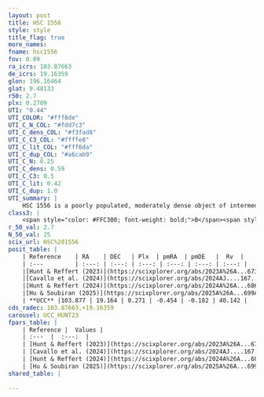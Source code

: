 ```yaml
---
layout: post
title: HSC 1556
style: style
title_flag: true
more_names: 
fname: hsc1556
fov: 0.09
ra_icrs: 103.87663
de_icrs: 19.16359
glon: 196.16464
glat: 9.48133
r50: 2.7
plx: 0.2709
UTI: "0.44"
UTI_COLOR: "#fff8de"
UTI_C_N_COL: "#fdd7c3"
UTI_C_dens_COL: "#f3fad8"
UTI_C_C3_COL: "#ffffe8"
UTI_C_lit_COL: "#fff6da"
UTI_C_dup_COL: "#a6cab9"
UTI_C_N: 0.25
UTI_C_dens: 0.59
UTI_C_C3: 0.5
UTI_C_lit: 0.42
UTI_C_dup: 1.0
UTI_summary: |
    HSC 1556 is a poorly populated, moderately dense object of intermediate C3 quality. It was recently reported in the literature.
class3: |
    <span style="color: #FFC300; font-weight: bold;">B</span><span style="color: #FFC300; font-weight: bold;">B</span>
r_50_val: 2.7
N_50_val: 25
scix_url: HSC%201556
posit_table: |
    | Reference    | RA    | DEC   | Plx  | pmRA  | pmDE   |  Rv  |
    | :---         | :---: | :---: | :---: | :---: | :---: | :---: |
    |[Hunt & Reffert (2023)](https://scixplorer.org/abs/2023A%26A...673A.114H) | 103.873 | 19.157 | 0.262 | -0.467 | -0.193 | 41.871 |
    |[Cavallo et al. (2024)](https://scixplorer.org/abs/2024AJ....167...12C) | 103.883 | 19.181 | 0.263 | -- | -- | -- |
    |[Hunt & Reffert (2024)](https://scixplorer.org/abs/2024A%26A...686A..42H) | 103.873 | 19.157 | 0.262 | -0.467 | -0.193 | 41.871 |
    |[Hu & Soubiran (2025)](https://scixplorer.org/abs/2025A%26A...699A.246H) | 103.883 | 19.181 | -- | -- | -- | -- |
    | **UCC** |103.877 | 19.164 | 0.271 | -0.454 | -0.182 | 40.142 | 
cds_radec: 103.87663,+19.16359
carousel: UCC_HUNT23
fpars_table: |
    | Reference |  Values |
    | :---  |  :---:  |
    | [Hunt & Reffert (2023)](https://scixplorer.org/abs/2023A%26A...673A.114H) | `AV50=0.13, diffAV50=0.297, MOD50=12.73, logAge50=9.038` |
    | [Cavallo et al. (2024)](https://scixplorer.org/abs/2024AJ....167...12C) | `AV50=0.6, dMod50=13.33, logAge50=8.78, [Fe/H]50=0.39` |
    | [Hunt & Reffert (2024)](https://scixplorer.org/abs/2024A%26A...686A..42H) | `MassJ=125.973` |
    | [Hu & Soubiran (2025)](https://scixplorer.org/abs/2025A%26A...699A.246H) | `MA22=-0.14, MA23f=-0.45, MK24=-0.46, MF24=-0.31` |
shared_table: |
    
---
```

